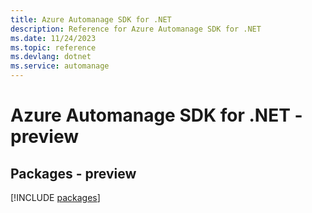 ```yaml
---
title: Azure Automanage SDK for .NET
description: Reference for Azure Automanage SDK for .NET
ms.date: 11/24/2023
ms.topic: reference
ms.devlang: dotnet
ms.service: automanage
---
```

# Azure Automanage SDK for .NET - preview
## Packages - preview
[!INCLUDE [packages](automanage-index.md)]